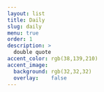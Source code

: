 ```yaml
---
layout: list
title: Daily 
slug: daily
menu: true
order: 1
description: >
  double quote 
accent_color: rgb(38,139,210)
accent_image:
  background: rgb(32,32,32)
  overlay:    false
---
```


